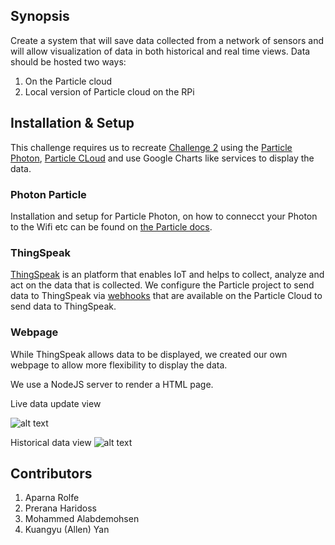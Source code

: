 ## Synopsis

Create a system that will save data collected from a network of sensors and will allow visualization of data in both historical and real time views. Data should be hosted two ways: 
1. On the Particle cloud
2. Local version of Particle cloud on the RPi

## Installation & Setup

This challenge requires us to recreate [Challenge 2](https://github.com/aparolfe/Group_13_Story/tree/master/Ch02) using the [Particle Photon](https://www.particle.io/products/hardware/photon-wifi-dev-kit), [Particle CLoud](https://www.particle.io/products/platform/particle-cloud) and use Google Charts like services to display the data.

### Photon Particle

Installation and setup for Particle Photon, on how to connecct your Photon to the Wifi etc can be found on [the Particle docs](https://docs.particle.io/guide/getting-started/connect/photon/).

### ThingSpeak

[ThingSpeak](https://thingspeak.com/) is an platform that enables IoT and helps to collect, analyze and act on the data that is collected. 
We configure the Particle project to send data to ThingSpeak via [webhooks](https://docs.particle.io/guide/tools-and-features/webhooks/#how-webhooks-work) that are available on the Particle Cloud to send data to ThingSpeak.

### Webpage

While ThingSpeak allows data to be displayed, we created our own webpage to allow more flexibility to display the data. 

We use a NodeJS server to render a HTML page.

Live data update view

![alt text](https://github.com/aparolfe/Group_13_Story/blob/prerana/Ch04/static/liveupdates.png)

Historical data view
![alt text](https://github.com/aparolfe/Group_13_Story/blob/prerana/Ch04/static/historicalview.png)

## Contributors

1. Aparna Rolfe
2. Prerana Haridoss
3. Mohammed Alabdemohsen
4. Kuangyu (Allen) Yan



